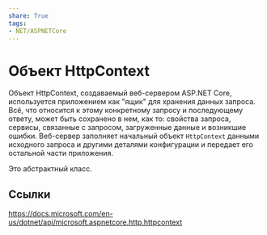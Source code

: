 ```yaml
---
share: True
tags: 
- NET/ASPNETCore
---
```

# Объект HttpContext
Объект HttpContext, создаваемый веб-сервером ASP.NET Core, используется приложением как "ящик" для хранения данных запроса. Всё, что относится к этому конкретному запросу и последующему ответу, может быть сохранено в нем, как то: свойства запроса, сервисы, связанные с запросом, загруженные данные и возникшие ошибки. Веб-сервер заполняет начальный объект `HttpContext` данными исходного запроса и другими деталями конфигурации и передает его остальной части приложения.

Это абстрактный класс.

## Ссылки
https://docs.microsoft.com/en-us/dotnet/api/microsoft.aspnetcore.http.httpcontext